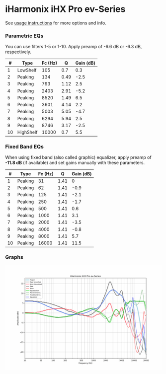 # iHarmonix iHX Pro ev-Series
See [usage instructions](https://github.com/jaakkopasanen/AutoEq#usage) for more options and info.

### Parametric EQs
You can use filters 1-5 or 1-10. Apply preamp of -6.6 dB or -6.3 dB, respectively.

|   # | Type      |   Fc (Hz) |    Q |   Gain (dB) |
|-----|-----------|-----------|------|-------------|
|   1 | LowShelf  |       105 | 0.7  |         0.3 |
|   2 | Peaking   |       134 | 0.49 |        -2.5 |
|   3 | Peaking   |       793 | 1.12 |         2.5 |
|   4 | Peaking   |      2403 | 2.91 |        -5.2 |
|   5 | Peaking   |      8520 | 1.49 |         6.5 |
|   6 | Peaking   |      3601 | 4.14 |         2.2 |
|   7 | Peaking   |      5003 | 5.05 |        -4.7 |
|   8 | Peaking   |      6294 | 5.94 |         2.5 |
|   9 | Peaking   |      8746 | 3.17 |        -2.5 |
|  10 | HighShelf |     10000 | 0.7  |         5.5 |

### Fixed Band EQs
When using fixed band (also called graphic) equalizer, apply preamp of **-11.8 dB** (if available) and set gains manually with these parameters.

|   # | Type    |   Fc (Hz) |    Q |   Gain (dB) |
|-----|---------|-----------|------|-------------|
|   1 | Peaking |        31 | 1.41 |         0   |
|   2 | Peaking |        62 | 1.41 |        -0.9 |
|   3 | Peaking |       125 | 1.41 |        -2.1 |
|   4 | Peaking |       250 | 1.41 |        -1.7 |
|   5 | Peaking |       500 | 1.41 |         0.6 |
|   6 | Peaking |      1000 | 1.41 |         3.1 |
|   7 | Peaking |      2000 | 1.41 |        -3.5 |
|   8 | Peaking |      4000 | 1.41 |        -0.8 |
|   9 | Peaking |      8000 | 1.41 |         5.7 |
|  10 | Peaking |     16000 | 1.41 |        11.5 |

### Graphs
![](./iHarmonix%20iHX%20Pro%20ev-Series.png)
